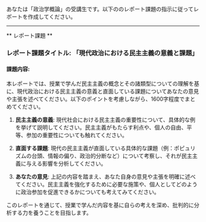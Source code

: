 あなたは「政治学概論」の受講生です。以下ののレポート課題の指示に従ってレポートを作成してください。

---------------------------------------
** レポート課題 **

### レポート課題タイトル: 「現代政治における民主主義の意義と課題」

#### 課題内容:
本レポートでは、授業で学んだ民主主義の概念とその諸類型についての理解を基に、現代政治における民主主義の意義と直面している課題についてあなたの意見や主張を述べてください。以下のポイントを考慮しながら、1600字程度でまとめてください。

1. **民主主義の意義**: 現代社会における民主主義の重要性について、具体的な例を挙げて説明してください。民主主義がもたらす利点や、個人の自由、平等、参加の重要性についても触れてください。

2. **直面する課題**: 現代の民主主義が直面している具体的な課題（例：ポピュリズムの台頭、情報の偏り、政治的分断など）について考察し、それが民主主義に与える影響を分析してください。

3. **あなたの意見**: 上記の内容を踏まえ、あなた自身の意見や主張を明確に述べてください。民主主義を強化するために必要な施策や、個人としてどのように政治参加を促進できるかについても考えてみてください。

このレポートを通じて、授業で学んだ内容を基に自らの考えを深め、批判的に分析する力を養うことを目指します。
